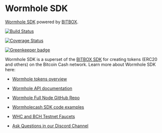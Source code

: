 # Wormhole SDK

[Wormhole SDK](https://developer.bitcoin.com/wormhole) powered by [BITBOX](https://developer.bitcoin.com/bitbox).

[![Build Status](https://travis-ci.org/Bitcoin-com/wormhole-sdk.svg?branch=master)](https://travis-ci.org/Bitcoin-com/wormhole-sdk)

[![Coverage Status](https://coveralls.io/repos/github/Bitcoin-com/wormholecash/badge.svg?branch=master)](https://coveralls.io/github/Bitcoin-com/wormholecash?branch=master)

[![Greenkeeper badge](https://badges.greenkeeper.io/Bitcoin-com/wormhole-sdk.svg)](https://greenkeeper.io/)


Wormhole SDK is a superset of the [BITBOX SDK](https://developer.bitcoin.com/bitbox)
for creating tokens (ERC20 and others) on the Bitcoin Cash network.
Learn more about Wormhole SDK here:

- [Wormhole tokens overview](https://developer.bitcoin.com/wormhole)

- [Wormhole API documentation](https://developer.bitcoin.com/wormhole/docs/getting-started)

- [Wormhole Full Node GitHub Repo](https://github.com/copernet/wormhole)

- [Wormholecash SDK code examples](https://github.com/Bitcoin-com/wormhole-sdk/tree/master/examples)

- [WHC and BCH Testnet Faucets](https://developer.bitcoin.com/faucets)

- [Ask Questions in our Discord Channel](https://discord.gg/zRnTaVu)
